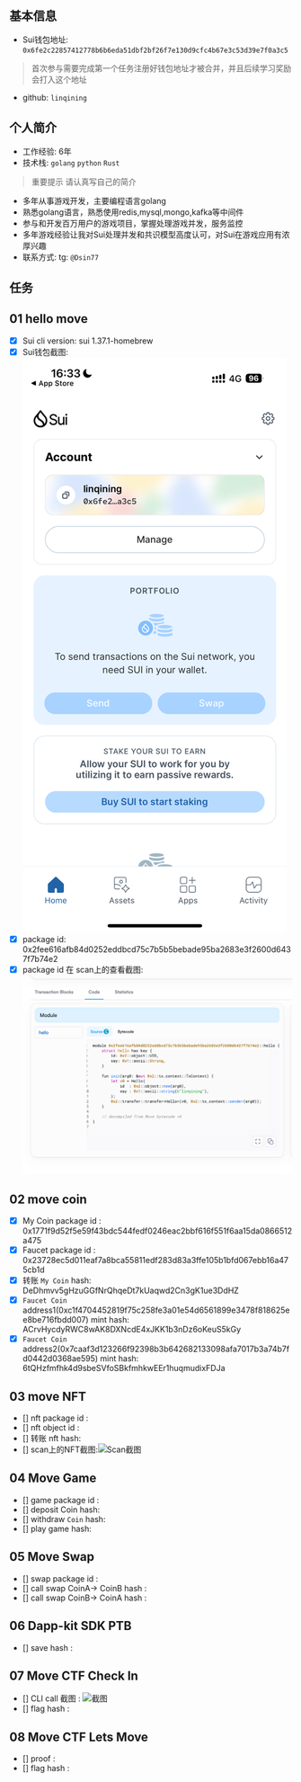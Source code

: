 ## 基本信息
- Sui钱包地址: `0x6fe2c22857412778b6b6eda51dbf2bf26f7e130d9cfc4b67e3c53d39e7f0a3c5`
> 首次参与需要完成第一个任务注册好钱包地址才被合并，并且后续学习奖励会打入这个地址
- github: `linqining`

## 个人简介
- 工作经验: 6年
- 技术栈: `golang` `python` `Rust`
> 重要提示 请认真写自己的简介
- 多年从事游戏开发，主要编程语言golang
- 熟悉golang语言，熟悉使用redis,mysql,mongo,kafka等中间件
- 参与和开发百万用户的游戏项目，掌握处理游戏并发，服务监控
- 多年游戏经验让我对Sui处理并发和共识模型高度认可，对Sui在游戏应用有浓厚兴趣
- 联系方式: tg: `@Dsin77` 

## 任务

##   01 hello move  
- [x] Sui cli version: sui 1.37.1-homebrew
- [x] Sui钱包截图: ![Sui钱包截图](./images/IMG_3635.PNG)
- [x] package id: 0x2fee616afb84d0252eddbcd75c7b5b5bebade95ba2683e3f2600d6437f7b74e2
- [x] package id 在 scan上的查看截图:![Scan截图](./images/img.png)

##   02 move coin
- [x] My Coin package id : 0x1771f9d52f5e59f43bdc544fedf0246eac2bbf616f551f6aa15da0866512a475
- [x] Faucet package id : 0x23728ec5d011eaf7a8bca55811edf283d83a3ffe105b1bfd067ebb16a475cb1d
- [x] 转账 `My Coin` hash: DeDhmvv5gHzuGGfNrQhqeDt7kUaqwd2Cn3gK1ue3DdHZ
- [x] `Faucet Coin` address1(0xc1f4704452819f75c258fe3a01e54d6561899e3478f818625ee8be716fbdd007) mint hash: ACrvHycdyRWC8wAK8DXNcdE4xJKK1b3nDz6oKeuS5kGy
- [x] `Faucet Coin` address2(0x7caaf3d123266f92398b3b642682133098afa7017b3a74b7fd0442d0368ae595) mint hash: 6tQHzfmfhk4d9sbeSVfoSBkfmhkwEEr1huqmudixFDJa

##   03 move NFT
- [] nft package id :
- [] nft object id : 
- [] 转账 nft  hash:
- [] scan上的NFT截图:![Scan截图](./images/你的图片地址)

##   04 Move Game
- [] game package id :
- [] deposit Coin hash:
- [] withdraw `Coin` hash:
- [] play game hash:

##   05 Move Swap
- [] swap package id :
- [] call swap CoinA-> CoinB  hash :
- [] call swap CoinB-> CoinA  hash :

##   06 Dapp-kit SDK PTB
- [] save hash :

##   07 Move CTF Check In
- [] CLI call 截图 : ![截图](./images/你的图片地址)
- [] flag hash :

##   08 Move CTF Lets Move
- [] proof : 
- [] flag hash :
